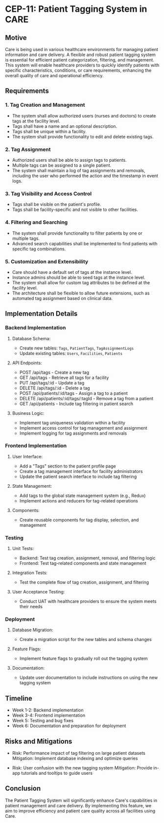 # CEP-11: Patient Tagging System in CARE

## Motive
Care is being used in various healthcare environments for managing patient information and care delivery. A flexible and robust patient tagging system is essential for efficient patient categorization, filtering, and management. This system will enable healthcare providers to quickly identify patients with specific characteristics, conditions, or care requirements, enhancing the overall quality of care and operational efficiency.

## Requirements

### 1. Tag Creation and Management
- The system shall allow authorized users (nurses and doctors) to create tags at the facility level.
- Tags shall have a name and an optional description.
- Tags shall be unique within a facility.
- The system shall provide functionality to edit and delete existing tags.

### 2. Tag Assignment
- Authorized users shall be able to assign tags to patients.
- Multiple tags can be assigned to a single patient.
- The system shall maintain a log of tag assignments and removals, including the user who performed the action and the timestamp in event logs.

### 3. Tag Visibility and Access Control
- Tags shall be visible on the patient's profile.
- Tags shall be facility-specific and not visible to other facilities.

### 4. Filtering and Searching
- The system shall provide functionality to filter patients by one or multiple tags.
- Advanced search capabilities shall be implemented to find patients with specific tag combinations.

### 5. Customization and Extensibility
- Care should have a default set of tags at the instance level.
- Instance admins should be able to seed tags at the instance level.
- The system shall allow for custom tag attributes to be defined at the facility level.
- The architecture shall be flexible to allow future extensions, such as automated tag assignment based on clinical data.

## Implementation Details

### Backend Implementation
1. Database Schema:
   - Create new tables: `Tags`, `PatientTags`, `TagAssignmentLogs`
   - Update existing tables: `Users`, `Facilities`, `Patients`

2. API Endpoints:
   - POST /api/tags - Create a new tag
   - GET /api/tags - Retrieve all tags for a facility
   - PUT /api/tags/:id - Update a tag
   - DELETE /api/tags/:id - Delete a tag
   - POST /api/patients/:id/tags - Assign a tag to a patient
   - DELETE /api/patients/:id/tags/:tagId - Remove a tag from a patient
   - GET /api/patients - Include tag filtering in patient search

3. Business Logic:
   - Implement tag uniqueness validation within a facility
   - Implement access control for tag management and assignment
   - Implement logging for tag assignments and removals

### Frontend Implementation
1. User Interface:
   - Add a "Tags" section to the patient profile page
   - Create a tag management interface for facility administrators
   - Update the patient search interface to include tag filtering

2. State Management:
   - Add tags to the global state management system (e.g., Redux)
   - Implement actions and reducers for tag-related operations

3. Components:
   - Create reusable components for tag display, selection, and management

### Testing
1. Unit Tests:
   - Backend: Test tag creation, assignment, removal, and filtering logic
   - Frontend: Test tag-related components and state management

2. Integration Tests:
   - Test the complete flow of tag creation, assignment, and filtering

3. User Acceptance Testing:
   - Conduct UAT with healthcare providers to ensure the system meets their needs

### Deployment
1. Database Migration:
   - Create a migration script for the new tables and schema changes

2. Feature Flags:
   - Implement feature flags to gradually roll out the tagging system

3. Documentation:
   - Update user documentation to include instructions on using the new tagging system

## Timeline
- Week 1-2: Backend implementation
- Week 3-4: Frontend implementation
- Week 5: Testing and bug fixes
- Week 6: Documentation and preparation for deployment

## Risks and Mitigations
- Risk: Performance impact of tag filtering on large patient datasets
  Mitigation: Implement database indexing and optimize queries

- Risk: User confusion with the new tagging system
  Mitigation: Provide in-app tutorials and tooltips to guide users

## Conclusion
The Patient Tagging System will significantly enhance Care's capabilities in patient management and care delivery. By implementing this feature, we aim to improve efficiency and patient care quality across all facilities using Care.
